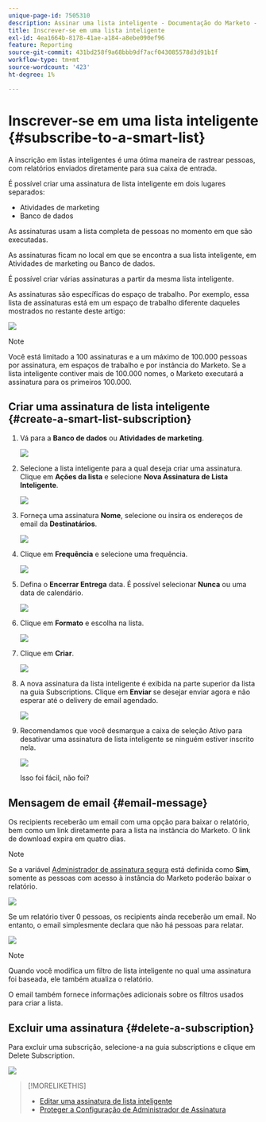 ```yaml
---
unique-page-id: 7505310
description: Assinar uma lista inteligente - Documentação do Marketo - Documentação do produto
title: Inscrever-se em uma lista inteligente
exl-id: 4ea1664b-8178-41ae-a184-a8ebe090ef96
feature: Reporting
source-git-commit: 431bd258f9a68bbb9df7acf043085578d3d91b1f
workflow-type: tm+mt
source-wordcount: '423'
ht-degree: 1%

---
```


# Inscrever-se em uma lista inteligente {#subscribe-to-a-smart-list}

A inscrição em listas inteligentes é uma ótima maneira de rastrear pessoas, com relatórios enviados diretamente para sua caixa de entrada.

É possível criar uma assinatura de lista inteligente em dois lugares separados:

* Atividades de marketing
* Banco de dados

As assinaturas usam a lista completa de pessoas no momento em que são executadas.

As assinaturas ficam no local em que se encontra a sua lista inteligente, em Atividades de marketing ou Banco de dados.

É possível criar várias assinaturas a partir da mesma lista inteligente.

As assinaturas são específicas do espaço de trabalho. Por exemplo, essa lista de assinaturas está em um espaço de trabalho diferente daqueles mostrados no restante deste artigo:

![](assets/one.png)

>[!NOTE]
>
>Você está limitado a 100 assinaturas e a um máximo de 100.000 pessoas por assinatura, em espaços de trabalho e por instância do Marketo. Se a lista inteligente contiver mais de 100.000 nomes, o Marketo executará a assinatura para os primeiros 100.000.

## Criar uma assinatura de lista inteligente {#create-a-smart-list-subscription}

1. Vá para a **Banco de dados** ou **Atividades de marketing**.

   ![](assets/db.png)

1. Selecione a lista inteligente para a qual deseja criar uma assinatura. Clique em **Ações da lista** e selecione **Nova Assinatura de Lista Inteligente**.

   ![](assets/three.png)

1. Forneça uma assinatura **Nome**, selecione ou insira os endereços de email da **Destinatários**.

   ![](assets/image2015-9-14-13-3a18-3a38.png)

1. Clique em **Frequência** e selecione uma frequência.

   ![](assets/image2015-9-14-13-3a21-3a21.png)

1. Defina o **Encerrar Entrega** data. É possível selecionar **Nunca** ou uma data de calendário.

   ![](assets/image2015-9-14-13-3a23-3a37.png)

1. Clique em **Formato** e escolha na lista.

   ![](assets/image2015-9-14-13-3a25-3a25.png)

1. Clique em **Criar**.

   ![](assets/image2015-9-11-15-3a58-3a4.png)

1. A nova assinatura da lista inteligente é exibida na parte superior da lista na guia Subscriptions. Clique em **Enviar** se desejar enviar agora e não esperar até o delivery de email agendado.

   ![](assets/eight.png)

1. Recomendamos que você desmarque a caixa de seleção Ativo para desativar uma assinatura de lista inteligente se ninguém estiver inscrito nela.

   ![](assets/nine.png)

   Isso foi fácil, não foi?

## Mensagem de email {#email-message}

Os recipients receberão um email com uma opção para baixar o relatório, bem como um link diretamente para a lista na instância do Marketo. O link de download expira em quatro dias.

>[!NOTE]
>
>Se a variável [Administrador de assinatura segura](/help/marketo/product-docs/reporting/basic-reporting/report-subscriptions/secure-the-subscription-admin-setting.md) está definida como **Sim**, somente as pessoas com acesso à instância do Marketo poderão baixar o relatório.

![](assets/image2015-4-17-15-3a46-3a47.png)

Se um relatório tiver 0 pessoas, os recipients ainda receberão um email. No entanto, o email simplesmente declara que não há pessoas para relatar.

![](assets/image2015-4-17-16-3a11-3a8.png)

>[!NOTE]
>
>Quando você modifica um filtro de lista inteligente no qual uma assinatura foi baseada, ele também atualiza o relatório.

O email também fornece informações adicionais sobre os filtros usados para criar a lista.

## Excluir uma assinatura {#delete-a-subscription}

Para excluir uma subscrição, selecione-a na guia subscriptions e clique em Delete Subscription.

![](assets/twelve.png)

>[!MORELIKETHIS]
>
>* [Editar uma assinatura de lista inteligente](/help/marketo/product-docs/reporting/basic-reporting/report-subscriptions/edit-a-smart-list-subscription.md)
>* [Proteger a Configuração de Administrador de Assinatura](/help/marketo/product-docs/reporting/basic-reporting/report-subscriptions/secure-the-subscription-admin-setting.md)
